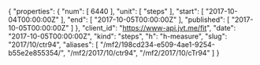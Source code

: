 {
  "properties": {
    "num": [
      6440
    ],
    "unit": [
      "steps"
    ],
    "start": [
      "2017-10-04T00:00:00Z"
    ],
    "end": [
      "2017-10-05T00:00:00Z"
    ],
    "published": [
      "2017-10-05T00:00:00Z"
    ]
  },
  "client_id": "https://www-api.jvt.me/fit",
  "date": "2017-10-05T00:00:00Z",
  "kind": "steps",
  "h": "h-measure",
  "slug": "2017/10/ctr94",
  "aliases": [
    "/mf2/198cd234-e509-4ae1-9254-b55e2e855354/",
    "/mf2/2017/10/ctr94",
    "/mf2/2017/10/cTr94"
  ]
}
